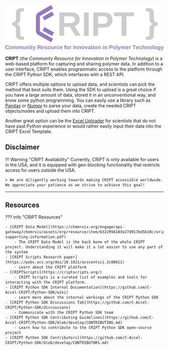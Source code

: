 ![CRIPT Logo](./images/CRIPT_full_logo_colored_transparent.png)

**CRIPT** (the _Community Resource for Innovation in Polymer Technology_) is a web-based platform for capturing and sharing polymer data. In addition to a user interface, CRIPT enables programmatic access to the platform through the CRIPT Python SDK, which interfaces with a REST API.

CRIPT offers multiple options to upload data, and scientists can pick the method that best suits them. Using the SDK to upload is a great choice if you have a large amount of data, stored it in an unconventional way, and know some python programming. You can easily use a library such as [Pandas](https://pandas.pydata.org/) or [Numpy](https://numpy.org/) to parse your data, create the needed CRIPT objects/nodes and upload them into CRIPT.

Another great option can be the [Excel Uploader](https://c-accel-cript.github.io/cript-excel-uploader/) for scientists that do not have past Python experience or would rather easily input their data into the CRIPT Excel Template.

## Disclaimer

!!! Warning "CRIPT Availability"
    Currently, CRIPT is only available for users in the USA, and it is equipped with geo-blocking functionality that restricts access for users outside the USA.

    > We are diligently working towards making CRIPT accessible worldwide. 
    We appreciate your patience as we strive to achieve this goal!

---

## Resources

??? info "CRIPT Resources"

    - [CRIPT Data Model](https://chemrxiv.org/engage/api-gateway/chemrxiv/assets/orp/resource/item/6322994103e27d9176d5b10c/original/main-supporting-information.pdf)
        - The CRIPT Data Model is the back bone of the whole CRIPT project. Understanding it will make it a lot easier to use any part of the system
    - [CRIPT Scripts Research paper](https://pubs.acs.org/doi/10.1021/acscentsci.3c00011)
        - Learn about the CRIPT platform
    - [CRIPTScripts](https://criptscripts.org/)
        - CRIPT Scripts is a curated list of examples and tools for interacting with the CRIPT platform.
    - [CRIPT Python SDK Internal Documentation](https://github.com/C-Accel-CRIPT/Python-SDK/wiki)
        - Learn more about the internal workings of the CRIPT Python SDK
    - [CRIPT Python SDK Discussions Tab](https://github.com/C-Accel-CRIPT/Python-SDK/discussions)
        - Communicate with the CRIPT Python SDK team
    - [CRIPT Python SDK Contributing Guidelines](https://github.com/C-Accel-CRIPT/Python-SDK/blob/develop/CONTRIBUTING.md)
        - Learn how to contribute to the CRIPT Python SDK open-source project
    - [CRIPT Python SDK Contributors](https://github.com/C-Accel-CRIPT/Python-SDK/blob/develop/CONTRIBUTORS.md)
